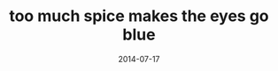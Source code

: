 ---
layout: default
modal-id: 5
date: 2014-07-17
img: earth.png
alt: earth-alchemy-symbol
title: too much spice makes the eyes go blue
music_types: dubstep, glitch, illbient, techno, hip-hop
description: another delay-effected tour through twitch hop, illbient, dubstep and grimy b-sides with a few moments of kick-your-teeth-in bass. best served with something heavy.
download_url: http://cl.ly/08041Z2m2U41/download/too%20much%20spice%20makes%20the%20eyes%20go%20blue.mp3
mixcloud_direct_link: https://www.mixcloud.com/growltiger23/too-much-spice-makes-the-eyes-go-blue/
mixcloud_url: https://www.mixcloud.com/widget/iframe/?embed_type=widget_standard&amp;embed_uuid=40d3baf7-e142-4612-820f-41b67ce53af5&amp;feed=https%3A%2F%2Fwww.mixcloud.com%2Fgrowltiger23%2Ftoo-much-spice-makes-the-eyes-go-blue%2F&amp;hide_cover=1&amp;hide_tracklist=1&amp;replace=0


---